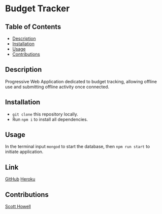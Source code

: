 # Budget Tracker

## Table of Contents

-   [Description](#description)
-   [Installation](#installation)
-   [Usage](#usage)
-   [Contributions](#contributions)

## Description

Progressive Web Application dedicated to budget tracking, allowing offline use and submitting offline activity once connected.

## Installation

-   `git clone` this repository locally.
-   Run `npm i` to install all dependencies.

## Usage

In the terminal input `mongod` to start the database, then `npm run start` to initiate application.

## Link

[GitHub](https://github.com/CyanideTheJuggla/budget-tracker)
[Heroku](https://dashboard.heroku.com/apps/budget-tracker-module19/logs)

## Contributions

[Scott Howell](https://github.com/cyanidethejuggla)
